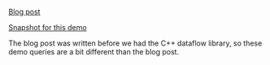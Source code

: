[Blog post](https://lgtm.com/blog/qualcomm_copy_from_user)

[Snapshot for this demo](https://downloads.lgtm.com/snapshots/cpp/qualcomm/msm/msm-4.4-revision-2017-May-07--08-33-56.zip)

The blog post was written before we had the C++ dataflow library, so these demo queries are a bit different than the blog post.
